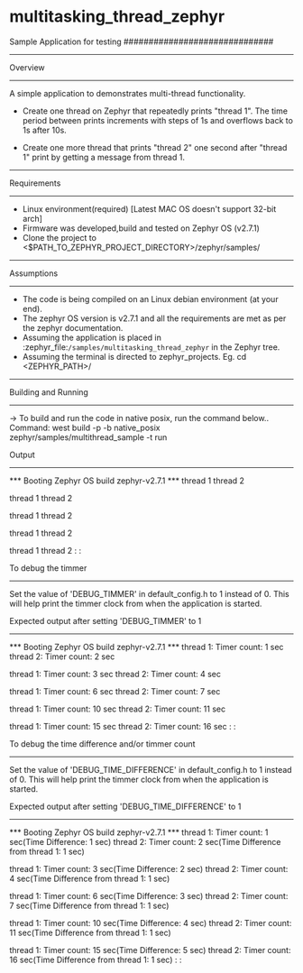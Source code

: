 # multitasking_thread_zephyr

Sample Application for testing
##############################

********
Overview
********

A simple application to demonstrates multi-thread functionality.

* Create one thread on Zephyr that repeatedly prints "thread 1".
The time period between prints increments with steps of 1s and
overflows back to 1s after 10s.

* Create one more thread that prints "thread 2" one second after
"thread 1" print by getting a message from thread 1.





************
Requirements
************

* Linux environment(required) [Latest MAC OS doesn't support 32-bit arch]
* Firmware was developed,build and tested on Zephyr OS (v2.7.1)
* Clone the project to <$PATH_TO_ZEPHYR_PROJECT_DIRECTORY>/zephyr/samples/




************
Assumptions
************

* The code is being compiled on an Linux debian environment (at your end).
* The zephyr OS version is v2.7.1 and all the requirements are met as per the zephyr documentation.
* Assuming the application is placed in :zephyr_file:`/samples/multitasking_thread_zephyr` in the Zephyr tree.
* Assuming the terminal is directed to zephyr_projects.
Eg. cd <ZEPHYR_PATH>/


********************
Building and Running
********************

-> To build and run the code in native posix, run the command below..
Command: 
west build -p -b native_posix zephyr/samples/multithread_sample -t run


Output
******

*** Booting Zephyr OS build zephyr-v2.7.1  ***
thread 1
thread 2

thread 1
thread 2

thread 1
thread 2

thread 1
thread 2

thread 1
thread 2
:
:





To debug the timmer
*******************

Set the value of 'DEBUG_TIMMER' in default_config.h to 1 instead of 0.
This will help print the timmer clock from when the application is started.

Expected output after setting 'DEBUG_TIMMER' to 1
*************************************************

*** Booting Zephyr OS build zephyr-v2.7.1  ***
thread 1: Timer count: 1 sec
thread 2: Timer count: 2 sec

thread 1: Timer count: 3 sec
thread 2: Timer count: 4 sec

thread 1: Timer count: 6 sec
thread 2: Timer count: 7 sec

thread 1: Timer count: 10 sec
thread 2: Timer count: 11 sec

thread 1: Timer count: 15 sec
thread 2: Timer count: 16 sec
:
:






To debug the time difference and/or timmer count
************************************************

Set the value of 'DEBUG_TIME_DIFFERENCE' in default_config.h to 1 instead of 0.
This will help print the timmer clock from when the application is started.

Expected output after setting 'DEBUG_TIME_DIFFERENCE' to 1
**********************************************************

*** Booting Zephyr OS build zephyr-v2.7.1  ***
thread 1: Timer count: 1 sec(Time Difference: 1 sec)
thread 2: Timer count: 2 sec(Time Difference from thread 1: 1 sec)

thread 1: Timer count: 3 sec(Time Difference: 2 sec)
thread 2: Timer count: 4 sec(Time Difference from thread 1: 1 sec)

thread 1: Timer count: 6 sec(Time Difference: 3 sec)
thread 2: Timer count: 7 sec(Time Difference from thread 1: 1 sec)

thread 1: Timer count: 10 sec(Time Difference: 4 sec)
thread 2: Timer count: 11 sec(Time Difference from thread 1: 1 sec)

thread 1: Timer count: 15 sec(Time Difference: 5 sec)
thread 2: Timer count: 16 sec(Time Difference from thread 1: 1 sec)
:
:


